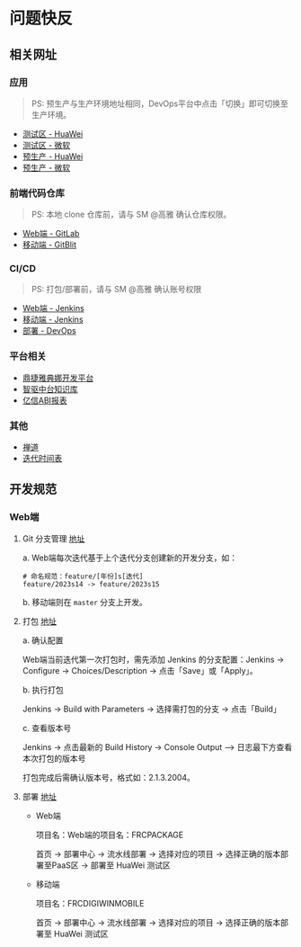 # 问题快反

## 相关网址

### 应用

> PS: 预生产与生产环境地址相同，DevOps平台中点击「切换」即可切换至生产环境。

- [测试区 - HuaWei](https://athena-test.digiwincloud.com.cn/)
- [测试区 - 微软](https://athena-test.digiwincloud.com/)
- [预生产 - HuaWei](https://athena.digiwincloud.com.cn/)
- [预生产 - 微软](https://athena.digiwincloud.com/)

### 前端代码仓库

> PS: 本地 clone 仓库前，请与 SM @高雅 确认仓库权限。

- [Web端 - GitLab](http://47.102.222.172:22691/app/FRC)
- [移动端 - GitBlit](http://172.16.2.111:8089/summary/FRC%2Ffrcdigiwinmobile.git)

### CI/CD

> PS: 打包/部署前，请与 SM @高雅 确认账号权限

- [Web端 - Jenkins](https://athena-devops-jenkins.digiwincloud.com.cn/job/MUI/job/frc/)
- [移动端 - Jenkins](http://172.16.2.116:22690/job/frcdigiwinmobile/)
- [部署 - DevOps](https://ops.digiwincloud.com.cn/login)

### 平台相关

- [鼎捷雅典娜开发平台](https://athena-dev-platform-test.digiwincloud.com.cn/)
- [智驱中台知识库](http://172.16.2.230/athena-doc-center/)
- [亿信ABI报表](https://digiwinabi-test.apps.digiwincloud.com.cn/abi/eacl/login.do#navigator:/eanalysemgr/analysedefaultpage.do?eana_isSys=false&rshid=eanalysemgr-analysedefaultpage)

### 其他

- [禅道](https://essc-devops-zentao.digiwincloud.com.cn/my/)
- [迭代时间表](https://docs.qq.com/sheet/DVGpxUGx3UXZNS0NX?u=446de12152de430ca724aa2a897c7b8c&tab=mczbq9)

## 开发规范

### Web端

1. Git 分支管理 [地址](#前端代码仓库)

   a. Web端每次迭代基于上个迭代分支创建新的开发分支，如：

   ```
   # 命名规范：feature/[年份]s[迭代]
   feature/2023s14 -> feature/2023s15
   ```

   b. 移动端则在 `master` 分支上开发。

2. 打包 [地址](#ci-cd)

   a. 确认配置

   Web端当前迭代第一次打包时，需先添加 Jenkins 的分支配置：Jenkins -> Configure -> Choices/Description -> 点击「Save」或「Apply」。

   b. 执行打包

   Jenkins -> Build with Parameters -> 选择需打包的分支 -> 点击「Build」

   c. 查看版本号

   Jenkins -> 点击最新的 Build History -> Console Output —> 日志最下方查看本次打包的版本号

   打包完成后需确认版本号，格式如：2.1.3.2004。

3. 部署 [地址](https://ops.digiwincloud.com.cn/login)

   - Web端

     项目名：Web端的项目名：FRCPACKAGE

     首页 -> 部署中心 -> 流水线部署 -> 选择对应的项目 -> 选择正确的版本部署至PaaS区 -> 部署至 HuaWei 测试区

   - 移动端

     项目名：FRCDIGIWINMOBILE

     首页 -> 部署中心 -> 流水线部署 -> 选择对应的项目 -> 选择正确的版本部署至 HuaWei 测试区
